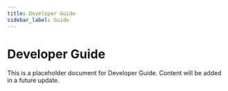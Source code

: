 ```yaml
---
title: Developer Guide
sidebar_label: Guide
---
```


# Developer Guide

This is a placeholder document for Developer Guide.
Content will be added in a future update.